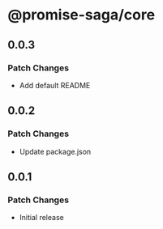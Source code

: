# @promise-saga/core

## 0.0.3

### Patch Changes

- Add default README

## 0.0.2

### Patch Changes

- Update package.json

## 0.0.1

### Patch Changes

- Initial release
